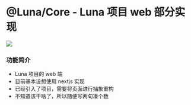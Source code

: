 # @Luna/Core - Luna 项目 web 部分实现

![](https://cdn.jsdelivr.net/gh/SteinsHead/ImageBed/img/2022/lunatheme.png)

### 功能简介

- Luna 项目的 web 端
- 目前基本设想使用 nextjs 实现
- 已经引入了项目，需要将页面进行抽象重构
- 不知道该干啥了，所以随便写两句凑个数

